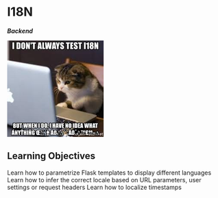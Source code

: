 # I18N

***Backend***

![image](91e1c50322b2428428f9.jpeg)

## Learning Objectives

Learn how to parametrize Flask templates to display different languages
Learn how to infer the correct locale based on URL parameters, user settings or request headers
Learn how to localize timestamps

